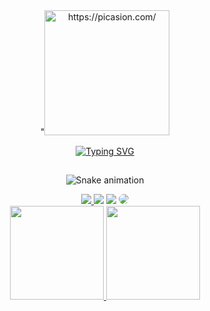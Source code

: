 <div align="center"> "<a href="https://picasion.com/"><img src="https://i.picasion.com/pic92/e5f3c17bb52b14b5fe090fd1b22b8a49.gif" width="200" height="200" border="0" alt="https://picasion.com/" /></a><br />

  [![Typing SVG](https://readme-typing-svg.herokuapp.com/?color=ff91a4&size=35&center=true&vCenter=true&width=1000&lines=Eae!+Prazer+me+chamo+Rhillary+Moramay;Sou+Poliglota+e+estudante+de+ADS;Sejam+Muito+Bem+Vindos(a)!!!;Bora+Codar!+:%29)](https://git.io/typing-svg)
  ## 
 
<div align="center">

  ![Snake animation](https://github.com/RhillaryMay/RhillaryMay/blob/output/github-contribution-grid-snake.svg)
  
</div>


 <div align="center"> 
<a href="https://instagram.com/rhillary_may?igshid=MzNlNGNkZWQ4Mg==" target="_blank"><img src="https://img.shields.io/badge/-Instagram-%23E4405F?style=for-the-badge&logo=instagram&logoColor=white"</a>
<a href="https://www.youtube.com/channel/UCeRuU9ngE5YNPMFSXiX4YoQ" target="_blank"><img src="https://img.shields.io/badge/YouTube-FF0000?style=for-the-badge&logo=youtube&logoColor=white" target="_blank"></a>
<a href = "https://mail.google.com/mail/u/1/?ogbl#inbox"> <img src="https://img.shields.io/badge/-Gmail-%23333?style=for-the-badge&logo=gmail&logoColor=white" target="_blank"></a>
<a href="https://www.linkedin.com/in/rhillary-moramay-499366245" target="_blank"><img src="https://img.shields.io/badge/-LinkedIn-%230077B5?style=for-the-badge&logo=linkedin&logoColor=white" style="border-radius: 30px" target="_blank"></a> 
 </div>

 </div>

<div align="center">
  <a href="https://github.com/RhillaryMay">
    <img height="150em" src="https://github-readme-stats.vercel.app/api?username=RhillaryMay&count_private=true&include_all_commits=true&show_icons=true&theme=dracula&hide_border=false&show_owner=true"/>
    <img height="150em" src="https://github-readme-stats.vercel.app/api/top-langs/?username=RhillaryMay&theme=dracula&hide_border=false&&layout=compact"/>
  </a>
</div>


